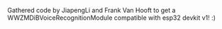 Gathered code by JiapengLi and Frank Van Hooft to get a WWZMDiBVoiceRecognitionModule compatible with esp32 devkit v1! :)
